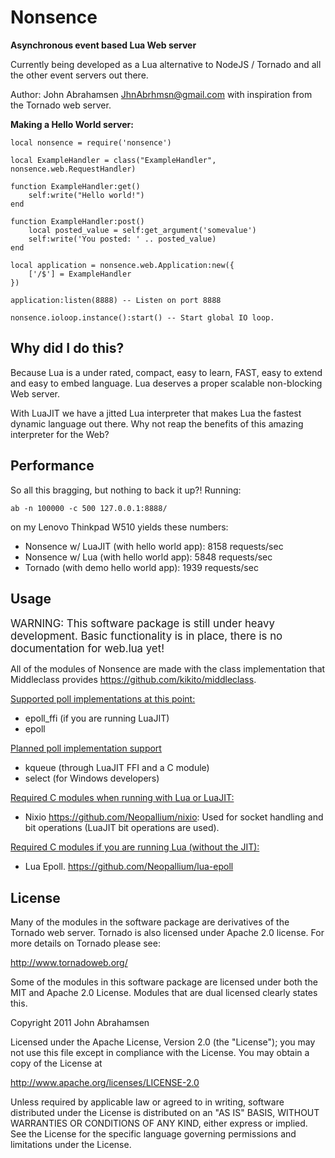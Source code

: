 Nonsence
========

<b>Asynchronous event based Lua Web server</b>

Currently being developed as a Lua alternative to NodeJS / Tornado and all the other event servers out there. 

Author: John Abrahamsen <JhnAbrhmsn@gmail.com> with inspiration from the Tornado web server.

<b>Making a Hello World server:</b>

	local nonsence = require('nonsence')

	local ExampleHandler = class("ExampleHandler", nonsence.web.RequestHandler)

	function ExampleHandler:get()
		self:write("Hello world!")
	end

	function ExampleHandler:post()
		local posted_value = self:get_argument('somevalue')
		self:write('You posted: ' .. posted_value)
	end

	local application = nonsence.web.Application:new({ 
		['/$'] = ExampleHandler
	})

	application:listen(8888) -- Listen on port 8888

	nonsence.ioloop.instance():start() -- Start global IO loop.

Why did I do this?
---
Because Lua is a under rated, compact, easy to learn, FAST, easy to extend and easy to embed language. Lua deserves a proper scalable non-blocking Web server.

With LuaJIT we have a jitted Lua interpreter that makes Lua the fastest dynamic language out there. Why not reap the benefits of this amazing interpreter for the Web?

Performance
-----------
So all this bragging, but nothing to back it up?!
Running:

	ab -n 100000 -c 500 127.0.0.1:8888/

on my Lenovo Thinkpad W510 yields these numbers:

* Nonsence w/ LuaJIT (with hello world app): 8158 requests/sec
* Nonsence w/ Lua (with hello world app): 5848 requests/sec
* Tornado (with demo hello world app): 1939 requests/sec

Usage
-----

<big>WARNING: This software package is still under heavy development. Basic functionality is in place, there is no documentation for web.lua yet!</big>

All of the modules of Nonsence are made with the class implementation that Middleclass provides <https://github.com/kikito/middleclass>. 

<u>Supported poll implementations at this point:</u>

* epoll_ffi (if you are running LuaJIT)
* epoll

<u>Planned poll implementation support</u>

* kqueue (through LuaJIT FFI and a C module)
* select (for Windows developers)

<u>Required C modules when running with Lua or LuaJIT:</u>

* Nixio <https://github.com/Neopallium/nixio>: Used for socket handling and bit operations (LuaJIT bit operations are used).

<u>Required C modules if you are running Lua (without the JIT):</u>

* Lua Epoll. <https://github.com/Neopallium/lua-epoll>

License
-------

Many of the modules in the software package are derivatives of the 
Tornado web server. Tornado is also licensed under Apache 2.0 license.
For more details on Tornado please see:

<http://www.tornadoweb.org/>

Some of the modules in this software package are licensed under
both the MIT and Apache 2.0 License. Modules that are dual licensed 
clearly states this.

Copyright 2011 John Abrahamsen

Licensed under the Apache License, Version 2.0 (the "License");
you may not use this file except in compliance with the License.
You may obtain a copy of the License at

http://www.apache.org/licenses/LICENSE-2.0

Unless required by applicable law or agreed to in writing, software
distributed under the License is distributed on an "AS IS" BASIS,
WITHOUT WARRANTIES OR CONDITIONS OF ANY KIND, either express or implied.
See the License for the specific language governing permissions and
limitations under the License.



